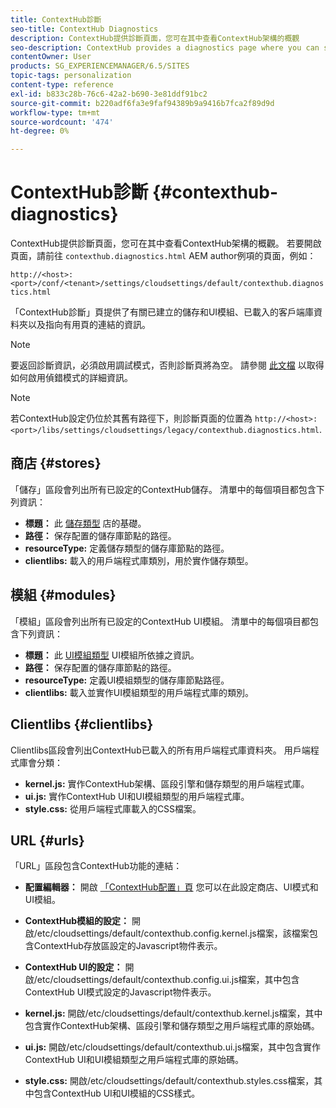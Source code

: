 ```yaml
---
title: ContextHub診斷
seo-title: ContextHub Diagnostics
description: ContextHub提供診斷頁面，您可在其中查看ContextHub架構的概觀
seo-description: ContextHub provides a diagnostics page where you can see an overview of the ContextHub framework
contentOwner: User
products: SG_EXPERIENCEMANAGER/6.5/SITES
topic-tags: personalization
content-type: reference
exl-id: b833c28b-76c6-42a2-b690-3e81ddf91bc2
source-git-commit: b220adf6fa3e9faf94389b9a9416b7fca2f89d9d
workflow-type: tm+mt
source-wordcount: '474'
ht-degree: 0%

---
```


# ContextHub診斷 {#contexthub-diagnostics}

ContextHub提供診斷頁面，您可在其中查看ContextHub架構的概觀。 若要開啟頁面，請前往 `contexthub.diagnostics.html` AEM author例項的頁面，例如：

`http://<host>:<port>/conf/<tenant>/settings/cloudsettings/default/contexthub.diagnostics.html`

「ContextHub診斷」頁提供了有關已建立的儲存和UI模組、已載入的客戶端庫資料夾以及指向有用頁的連結的資訊。

>[!NOTE]
>
>要返回診斷資訊，必須啟用調試模式，否則診斷頁將為空。 請參閱 [此文檔](ch-configuring.md#debugging-contexthub) 以取得如何啟用偵錯模式的詳細資訊。

>[!NOTE]
>
>若ContextHub設定仍位於其舊有路徑下，則診斷頁面的位置為 `http://<host>:<port>/libs/settings/cloudsettings/legacy/contexthub.diagnostics.html`.

## 商店 {#stores}

「儲存」區段會列出所有已設定的ContextHub儲存。 清單中的每個項目都包含下列資訊：

* **標題：** 此 [儲存類型](/help/sites-developing/ch-samplestores.md) 店的基礎。
* **路徑：** 保存配置的儲存庫節點的路徑。
* **resourceType:** 定義儲存類型的儲存庫節點的路徑。
* **clientlibs:** 載入的用戶端程式庫類別，用於實作儲存類型。

## 模組 {#modules}

「模組」區段會列出所有已設定的ContextHub UI模組。 清單中的每個項目都包含下列資訊：

* **標題：** 此 [UI模組類型](/help/sites-developing/ch-samplemodules.md) UI模組所依據之資訊。
* **路徑：** 保存配置的儲存庫節點的路徑。
* **resourceType:** 定義UI模組類型的儲存庫節點路徑。
* **clientlibs:** 載入並實作UI模組類型的用戶端程式庫的類別。

## Clientlibs {#clientlibs}

Clientlibs區段會列出ContextHub已載入的所有用戶端程式庫資料夾。 用戶端程式庫會分類：

* **kernel.js:** 實作ContextHub架構、區段引擎和儲存類型的用戶端程式庫。
* **ui.js:** 實作ContextHub UI和UI模組類型的用戶端程式庫。
* **style.css:** 從用戶端程式庫載入的CSS檔案。

## URL {#urls}

「URL」區段包含ContextHub功能的連結：

* **配置編輯器：** 開啟 [「ContextHub配置」頁](ch-configuring.md) 您可以在此設定商店、UI模式和UI模組。

* **ContextHub模組的設定：** 開啟/etc/cloudsettings/default/contexthub.config.kernel.js檔案，該檔案包含ContextHub存放區設定的Javascript物件表示。
* **ContextHub UI的設定：** 開啟/etc/cloudsettings/default/contexthub.config.ui.js檔案，其中包含ContextHub UI模式設定的Javascript物件表示。
* **kernel.js:** 開啟/etc/cloudsettings/default/contexthub.kernel.js檔案，其中包含實作ContextHub架構、區段引擎和儲存類型之用戶端程式庫的原始碼。
* **ui.js:** 開啟/etc/cloudsettings/default/contexthub.ui.js檔案，其中包含實作ContextHub UI和UI模組類型之用戶端程式庫的原始碼。
* **style.css:** 開啟/etc/cloudsettings/default/contexthub.styles.css檔案，其中包含ContextHub UI和UI模組的CSS樣式。
